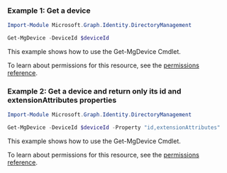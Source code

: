 ### Example 1: Get a device

```powershellImport-Module Microsoft.Graph.Identity.DirectoryManagement

Get-MgDevice -DeviceId $deviceId
```
This example shows how to use the Get-MgDevice Cmdlet.
To learn about permissions for this resource, see the [permissions reference](/graph/permissions-reference).

### Example 2: Get a device and return only its id and extensionAttributes properties

```powershellImport-Module Microsoft.Graph.Identity.DirectoryManagement

Get-MgDevice -DeviceId $deviceId -Property "id,extensionAttributes"
```
This example shows how to use the Get-MgDevice Cmdlet.
To learn about permissions for this resource, see the [permissions reference](/graph/permissions-reference).

